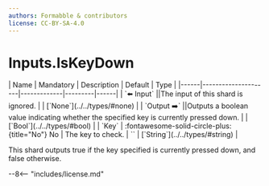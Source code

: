 ```yaml
---
authors: Formabble & contributors
license: CC-BY-SA-4.0
---
```



# Inputs.IsKeyDown

<div class="sh-parameters" markdown="1">
| Name | Mandatory | Description | Default | Type |
|------|---------------------|-------------|---------|------|
| `⬅️ Input` ||The input of this shard is ignored. | | [`None`](../../types/#none) |
| `Output ➡️` ||Outputs a boolean value indicating whether the specified key is currently pressed down. | | [`Bool`](../../types/#bool) |
| `Key` | :fontawesome-solid-circle-plus:{title="No"} No  | The key to check. | `` | [`String`](../../types/#string) |

</div>

This shard outputs true if the key specified is currently pressed down, and false otherwise.

--8<-- "includes/license.md"

